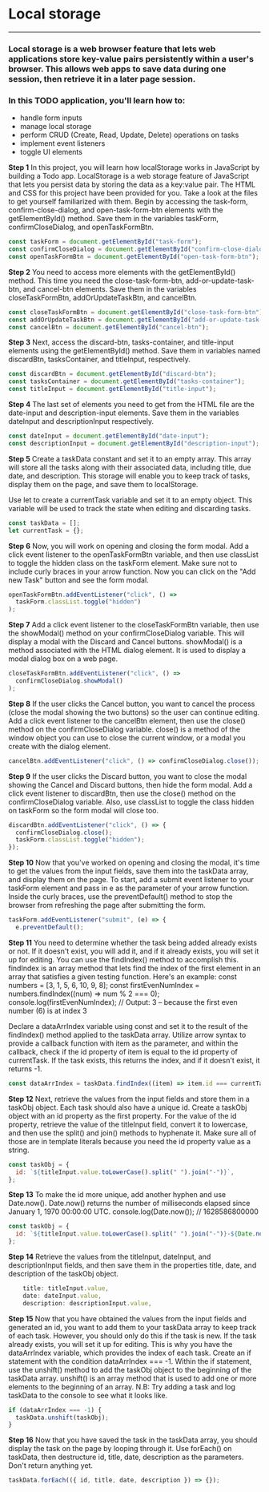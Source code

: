 # Local storage

---

### Local storage is a web browser feature that lets web applications store key-value pairs persistently within a user's browser. This allows web apps to save data during one session, then retrieve it in a later page session.

### In this TODO application, you'll learn how to:

- handle form inputs
- manage local storage
- perform CRUD (Create, Read, Update, Delete) operations on tasks
- implement event listeners
- toggle UI elements

**Step 1**
In this project, you will learn how localStorage works in JavaScript by building a Todo app. LocalStorage is a web storage feature of JavaScript that lets you persist data by storing the data as a key:value pair.
The HTML and CSS for this project have been provided for you. Take a look at the files to get yourself familiarized with them.
Begin by accessing the task-form, confirm-close-dialog, and open-task-form-btn elements with the getElementById() method. Save them in the variables taskForm, confirmCloseDialog, and openTaskFormBtn.

```javascript
const taskForm = document.getElementById("task-form");
const confirmCloseDialog = document.getElementById("confirm-close-dialog");
const openTaskFormBtn = document.getElementById("open-task-form-btn");
```

**Step 2**
You need to access more elements with the getElementById() method. This time you need the close-task-form-btn, add-or-update-task-btn, and cancel-btn elements. Save them in the variables closeTaskFormBtn, addOrUpdateTaskBtn, and cancelBtn.

```javascript
const closeTaskFormBtn = document.getElementById("close-task-form-btn");
const addOrUpdateTaskBtn = document.getElementById("add-or-update-task-btn");
const cancelBtn = document.getElementById("cancel-btn");
```

**Step 3**
Next, access the discard-btn, tasks-container, and title-input elements using the getElementById() method. Save them in variables named discardBtn, tasksContainer, and titleInput, respectively.

```javascript
const discardBtn = document.getElementById("discard-btn");
const tasksContainer = document.getElementById("tasks-container");
const titleInput = document.getElementById("title-input");
```

**Step 4**
The last set of elements you need to get from the HTML file are the date-input and description-input elements. Save them in the variables dateInput and descriptionInput respectively.

```javascript
const dateInput = document.getElementById("date-input");
const descriptionInput = document.getElementById("description-input");
```

**Step 5**
Create a taskData constant and set it to an empty array. This array will store all the tasks along with their associated data, including title, due date, and description. This storage will enable you to keep track of tasks, display them on the page, and save them to localStorage.

Use let to create a currentTask variable and set it to an empty object. This variable will be used to track the state when editing and discarding tasks.

```javascript
const taskData = [];
let currentTask = {};
```

**Step 6**
Now, you will work on opening and closing the form modal.
Add a click event listener to the openTaskFormBtn variable, and then use classList to toggle the hidden class on the taskForm element. Make sure not to include curly braces in your arrow function.
Now you can click on the "Add new Task" button and see the form modal.

```javascript
openTaskFormBtn.addEventListener("click", () =>
  taskForm.classList.toggle("hidden")
);
```

**Step 7**
Add a click event listener to the closeTaskFormBtn variable, then use the showModal() method on your confirmCloseDialog variable. This will display a modal with the Discard and Cancel buttons.
showModal() is a method associated with the HTML dialog element. It is used to display a modal dialog box on a web page.

```javascript
closeTaskFormBtn.addEventListener("click", () =>
  confirmCloseDialog.showModal()
);
```

**Step 8**
If the user clicks the Cancel button, you want to cancel the process (close the modal showing the two buttons) so the user can continue editing.
Add a click event listener to the cancelBtn element, then use the close() method on the confirmCloseDialog variable.
close() is a method of the window object you can use to close the current window, or a modal you create with the dialog element.

```javascript
cancelBtn.addEventListener("click", () => confirmCloseDialog.close());
```

**Step 9**
If the user clicks the Discard button, you want to close the modal showing the Cancel and Discard buttons, then hide the form modal.
Add a click event listener to discardBtn, then use the close() method on the confirmCloseDialog variable. Also, use classList to toggle the class hidden on taskForm so the form modal will close too.

```javascript
discardBtn.addEventListener("click", () => {
  confirmCloseDialog.close();
  taskForm.classList.toggle("hidden");
});
```

**Step 10**
Now that you've worked on opening and closing the modal, it's time to get the values from the input fields, save them into the taskData array, and display them on the page.
To start, add a submit event listener to your taskForm element and pass in e as the parameter of your arrow function. Inside the curly braces, use the preventDefault() method to stop the browser from refreshing the page after submitting the form.

```javascript
taskForm.addEventListener("submit", (e) => {
  e.preventDefault();
```

**Step 11**
You need to determine whether the task being added already exists or not. If it doesn't exist, you will add it, and if it already exists, you will set it up for editing. You can use the findIndex() method to accomplish this.
findIndex is an array method that lets find the index of the first element in an array that satisfies a given testing function.
Here's an example:
const numbers = [3, 1, 5, 6, 10, 9, 8];
const firstEvenNumIndex = numbers.findIndex((num) => num % 2 === 0);
console.log(firstEvenNumIndex); // Output: 3 – because the first even number (6) is at index 3

Declare a dataArrIndex variable using const and set it to the result of the findIndex() method applied to the taskData array. Utilize arrow syntax to provide a callback function with item as the parameter, and within the callback, check if the id property of item is equal to the id property of currentTask.
If the task exists, this returns the index, and if it doesn't exist, it returns -1.

```javascript
const dataArrIndex = taskData.findIndex((item) => item.id === currentTask.id);
```

**Step 12**
Next, retrieve the values from the input fields and store them in a taskObj object. Each task should also have a unique id.
Create a taskObj object with an id property as the first property. For the value of the id property, retrieve the value of the titleInput field, convert it to lowercase, and then use the split() and join() methods to hyphenate it.
Make sure all of those are in template literals because you need the id property value as a string.

```javascript
const taskObj = {
  id: `${titleInput.value.toLowerCase().split(" ").join("-")}`,
};
```

**Step 13**
To make the id more unique, add another hyphen and use Date.now().
Date.now() returns the number of milliseconds elapsed since January 1, 1970 00:00:00 UTC.
console.log(Date.now()); // 1628586800000

```javascript
const taskObj = {
  id: `${titleInput.value.toLowerCase().split(" ").join("-")}-${Date.now()}`,
};
```

**Step 14**
Retrieve the values from the titleInput, dateInput, and descriptionInput fields, and then save them in the properties title, date, and description of the taskObj object.

```javascript
    title: titleInput.value,
    date: dateInput.value,
    description: descriptionInput.value,
```

**Step 15**
Now that you have obtained the values from the input fields and generated an id, you want to add them to your taskData array to keep track of each task. However, you should only do this if the task is new. If the task already exists, you will set it up for editing. This is why you have the dataArrIndex variable, which provides the index of each task.
Create an if statement with the condition dataArrIndex === -1. Within the if statement, use the unshift() method to add the taskObj object to the beginning of the taskData array.
unshift() is an array method that is used to add one or more elements to the beginning of an array.
N.B: Try adding a task and log taskData to the console to see what it looks like.

```javascript
if (dataArrIndex === -1) {
  taskData.unshift(taskObj);
}
```

**Step 16**
Now that you have saved the task in the taskData array, you should display the task on the page by looping through it.
Use forEach() on taskData, then destructure id, title, date, description as the parameters. Don't return anything yet.

```javascript
taskData.forEach(({ id, title, date, description }) => {});
```
